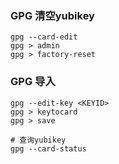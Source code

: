 
### GPG 清空yubikey
```
gpg --card-edit
gpg > admin
gpg > factory-reset
```

### GPG 导入
```
gpg --edit-key <KEYID>
gpg > keytocard
gpg > save

# 查询yubikey
gpg --card-status
```
